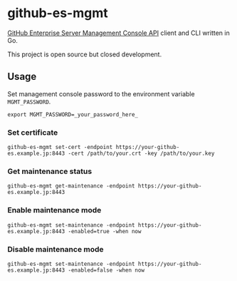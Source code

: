 github-es-mgmt
==============

[GitHub Enterprise Server Management Console API](https://docs.github.com/en/enterprise-server@3.0/rest/reference/enterprise-admin#management-console) client and CLI written in Go.

This project is open source but closed development.

## Usage

Set management console password to the environment variable `MGMT_PASSWORD`.

```
export MGMT_PASSWORD=_your_password_here_
```

### Set certificate

```
github-es-mgmt set-cert -endpoint https://your-github-es.example.jp:8443 -cert /path/to/your.crt -key /path/to/your.key
```

### Get maintenance status

```
github-es-mgmt get-maintenance -endpoint https://your-github-es.example.jp:8443
```

### Enable maintenance mode

```
github-es-mgmt set-maintenance -endpoint https://your-github-es.example.jp:8443 -enabled=true -when now
```

### Disable maintenance mode

```
github-es-mgmt set-maintenance -endpoint https://your-github-es.example.jp:8443 -enabled=false -when now
```

